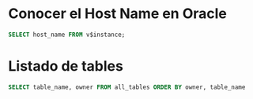 # Conocer el Host Name en Oracle

```sql
SELECT host_name FROM v$instance;
```

# Listado de tables

```sql
SELECT table_name, owner FROM all_tables ORDER BY owner, table_name
```
